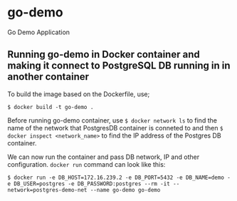 # go-demo
Go Demo Application

## Running go-demo in Docker container and making it connect to PostgreSQL DB running in in another container


To build the image based on the Dockerfile, use;
```
$ docker build -t go-demo .
```

Before running go-demo container, use `$ docker network ls` to find the name of the network that PostgresDB container is conneted to and then `$ docker inspect <network_name>` to find the IP address of the Postgres DB container.

We can now run the container and pass DB network, IP and other configuration. `docker run` command can look like this:
```
$ docker run -e DB_HOST=172.16.239.2 -e DB_PORT=5432 -e DB_NAME=demo -e DB_USER=postgres -e DB_PASSWORD:postgres --rm -it --network=postgres-demo-net --name go-demo go-demo
```
